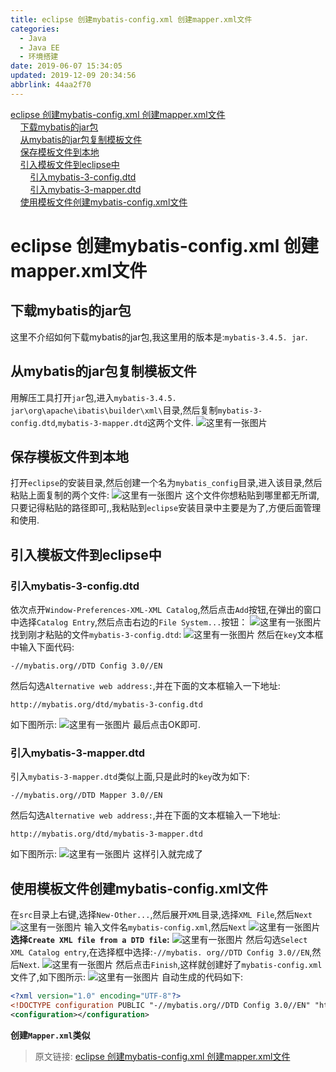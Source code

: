 ```yaml
---
title: eclipse 创建mybatis-config.xml 创建mapper.xml文件
categories: 
  - Java
  - Java EE
  - 环境搭建
date: 2019-06-07 15:34:05
updated: 2019-12-09 20:34:56
abbrlink: 44aa2f70
---
```

<div id='my_toc'><a href="/blog/44aa2f70/#eclipse-创建mybatis-config-xml-创建mapper-xml文件">eclipse 创建mybatis-config.xml 创建mapper.xml文件</a><br/>&nbsp;&nbsp;&nbsp;&nbsp;<a href="/blog/44aa2f70/#下载mybatis的jar包">下载mybatis的jar包</a><br/>&nbsp;&nbsp;&nbsp;&nbsp;<a href="/blog/44aa2f70/#从mybatis的jar包复制模板文件">从mybatis的jar包复制模板文件</a><br/>&nbsp;&nbsp;&nbsp;&nbsp;<a href="/blog/44aa2f70/#保存模板文件到本地">保存模板文件到本地</a><br/>&nbsp;&nbsp;&nbsp;&nbsp;<a href="/blog/44aa2f70/#引入模板文件到eclipse中">引入模板文件到eclipse中</a><br/>&nbsp;&nbsp;&nbsp;&nbsp;&nbsp;&nbsp;&nbsp;&nbsp;<a href="/blog/44aa2f70/#引入mybatis-3-config-dtd">引入mybatis-3-config.dtd</a><br/>&nbsp;&nbsp;&nbsp;&nbsp;&nbsp;&nbsp;&nbsp;&nbsp;<a href="/blog/44aa2f70/#引入mybatis-3-mapper-dtd">引入mybatis-3-mapper.dtd</a><br/>&nbsp;&nbsp;&nbsp;&nbsp;<a href="/blog/44aa2f70/#使用模板文件创建mybatis-config-xml文件">使用模板文件创建mybatis-config.xml文件</a><br/></div><!--more-->
<script>if (navigator.platform.search('arm')==-1){document.getElementById('my_toc').style.display = 'none';}
var e,p = document.getElementsByTagName('p');while (p.length>0) {e = p[0];e.parentElement.removeChild(e);}
</script>

<!--end-->
# eclipse 创建mybatis-config.xml 创建mapper.xml文件 #
## 下载mybatis的jar包 ##
这里不介绍如何下载mybatis的jar包,我这里用的版本是:`mybatis-3.4.5. jar`.
## 从mybatis的jar包复制模板文件 ##
用解压工具打开`jar`包,进入`mybatis-3.4.5. jar\org\apache\ibatis\builder\xml\`目录,然后复制`mybatis-3-config.dtd`,`mybatis-3-mapper.dtd`这两个文件.
![这里有一张图片](https://image-1257720033.cos.ap-shanghai.myqcloud.com/blog/JavaEE/IDE/Eclipse/Mybatis/templateFile/1.png)
## 保存模板文件到本地 ##
打开`eclipse`的安装目录,然后创建一个名为`mybatis_config`目录,进入该目录,然后粘贴上面复制的两个文件:
![这里有一张图片](https://image-1257720033.cos.ap-shanghai.myqcloud.com/blog/JavaEE/IDE/Eclipse/Mybatis/templateFile/2.png)
这个文件你想粘贴到哪里都无所谓,只要记得粘贴的路径即可,,我粘贴到`eclipse`安装目录中主要是为了,方便后面管理和使用.
## 引入模板文件到eclipse中 ##
### 引入mybatis-3-config.dtd ###
依次点开`Window-Preferences-XML-XML Catalog`,然后点击`Add`按钮,在弹出的窗口中选择`Catalog Entry`,然后点击右边的`File System...`按钮：
![这里有一张图片](https://image-1257720033.cos.ap-shanghai.myqcloud.com/blog/JavaEE/IDE/Eclipse/Mybatis/templateFile/3.png)
找到刚才粘贴的文件`mybatis-3-config.dtd`:
![这里有一张图片](https://image-1257720033.cos.ap-shanghai.myqcloud.com/blog/JavaEE/IDE/Eclipse/Mybatis/templateFile/4.png)
然后在`key`文本框中输入下面代码:
```
-//mybatis.org//DTD Config 3.0//EN
```
然后勾选`Alternative web address:`,并在下面的文本框输入一下地址:
```
http://mybatis.org/dtd/mybatis-3-config.dtd
```
如下图所示:
![这里有一张图片](https://image-1257720033.cos.ap-shanghai.myqcloud.com/blog/JavaEE/IDE/Eclipse/Mybatis/templateFile/5.png)
最后点击OK即可.
### 引入mybatis-3-mapper.dtd ###
引入`mybatis-3-mapper.dtd`类似上面,只是此时的`key`改为如下:
```
-//mybatis.org//DTD Mapper 3.0//EN
```
然后勾选`Alternative web address:`,并在下面的文本框输入一下地址:
```
http://mybatis.org/dtd/mybatis-3-mapper.dtd
```
如下图所示:
![这里有一张图片](https://image-1257720033.cos.ap-shanghai.myqcloud.com/blog/JavaEE/IDE/Eclipse/Mybatis/templateFile/6.png)
这样引入就完成了
## 使用模板文件创建mybatis-config.xml文件 ##
在`src`目录上右键,选择`New-Other...`,然后展开`XML`目录,选择`XML File`,然后`Next`
![这里有一张图片](https://image-1257720033.cos.ap-shanghai.myqcloud.com/blog/JavaEE/IDE/Eclipse/Mybatis/templateFile/8.png)
输入文件名`mybatis-config.xml`,然后`Next`
![这里有一张图片](https://image-1257720033.cos.ap-shanghai.myqcloud.com/blog/JavaEE/IDE/Eclipse/Mybatis/templateFile/9.png)
**选择`Create XML file from a DTD file`:**
![这里有一张图片](https://image-1257720033.cos.ap-shanghai.myqcloud.com/blog/JavaEE/IDE/Eclipse/Mybatis/templateFile/10.png)
然后勾选`Select XML Catalog entry`,在选择框中选择:`-//mybatis. org//DTD Config 3.0//EN`,然后`Next`.
![这里有一张图片](https://image-1257720033.cos.ap-shanghai.myqcloud.com/blog/JavaEE/IDE/Eclipse/Mybatis/templateFile/11.png)
然后点击`Finish`,这样就创建好了`mybatis-config.xml`文件了,如下图所示:
![这里有一张图片](https://image-1257720033.cos.ap-shanghai.myqcloud.com/blog/JavaEE/IDE/Eclipse/Mybatis/templateFile/12.png)
自动生成的代码如下:
```xml
<?xml version="1.0" encoding="UTF-8"?>
<!DOCTYPE configuration PUBLIC "-//mybatis.org//DTD Config 3.0//EN" "http://mybatis.org/dtd/mybatis-3-config.dtd" >
<configuration></configuration>
```
**创建`Mapper.xml`类似**
>原文链接: [eclipse 创建mybatis-config.xml 创建mapper.xml文件](https://lanlan2017.github.io/blog/44aa2f70/)
